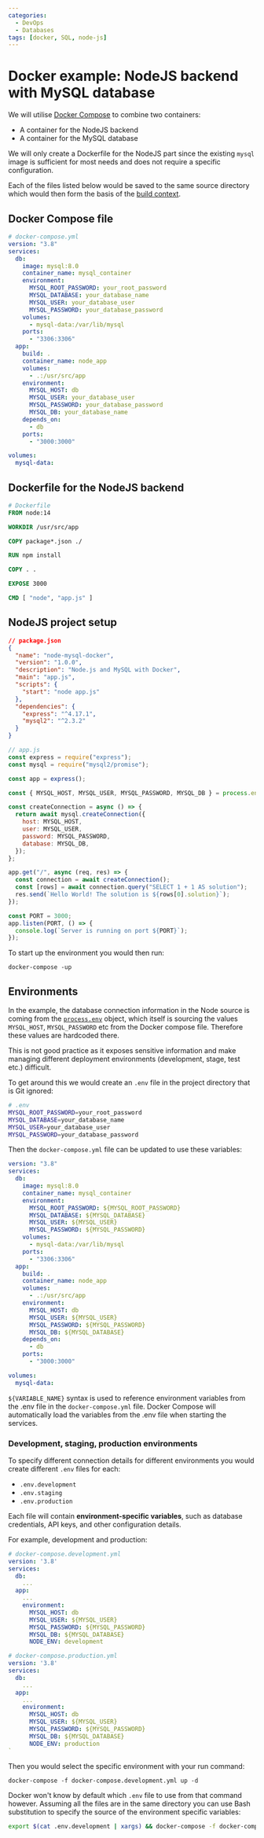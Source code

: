 ```yaml
---
categories:
  - DevOps
  - Databases
tags: [docker, SQL, node-js]
---
```


# Docker example: NodeJS backend with MySQL database

We will utilise [Docker Compose](Docker_Compose.md) to combine
two containers:

- A container for the NodeJS backend
- A container for the MySQL database

We will only create a Dockerfile for the NodeJS part since the existing `mysql`
image is sufficient for most needs and does not require a specific
configuration.

Each of the files listed below would be saved to the same source directory which
would then form the basis of the
[build context](Creating_a_Docker_image.md#creating-a-docker-image).

## Docker Compose file

```yml
# docker-compose.yml
version: "3.8"
services:
  db:
    image: mysql:8.0
    container_name: mysql_container
    environment:
      MYSQL_ROOT_PASSWORD: your_root_password
      MYSQL_DATABASE: your_database_name
      MYSQL_USER: your_database_user
      MYSQL_PASSWORD: your_database_password
    volumes:
      - mysql-data:/var/lib/mysql
    ports:
      - "3306:3306"
  app:
    build: .
    container_name: node_app
    volumes:
      - .:/usr/src/app
    environment:
      MYSQL_HOST: db
      MYSQL_USER: your_database_user
      MYSQL_PASSWORD: your_database_password
      MYSQL_DB: your_database_name
    depends_on:
      - db
    ports:
      - "3000:3000"

volumes:
  mysql-data:
```

## Dockerfile for the NodeJS backend

```Dockerfile
# Dockerfile
FROM node:14

WORKDIR /usr/src/app

COPY package*.json ./

RUN npm install

COPY . .

EXPOSE 3000

CMD [ "node", "app.js" ]
```

## NodeJS project setup

```json
// package.json
{
  "name": "node-mysql-docker",
  "version": "1.0.0",
  "description": "Node.js and MySQL with Docker",
  "main": "app.js",
  "scripts": {
    "start": "node app.js"
  },
  "dependencies": {
    "express": "^4.17.1",
    "mysql2": "^2.3.2"
  }
}
```

```js
// app.js
const express = require("express");
const mysql = require("mysql2/promise");

const app = express();

const { MYSQL_HOST, MYSQL_USER, MYSQL_PASSWORD, MYSQL_DB } = process.env;

const createConnection = async () => {
  return await mysql.createConnection({
    host: MYSQL_HOST,
    user: MYSQL_USER,
    password: MYSQL_PASSWORD,
    database: MYSQL_DB,
  });
};

app.get("/", async (req, res) => {
  const connection = await createConnection();
  const [rows] = await connection.query("SELECT 1 + 1 AS solution");
  res.send(`Hello World! The solution is ${rows[0].solution}`);
});

const PORT = 3000;
app.listen(PORT, () => {
  console.log(`Server is running on port ${PORT}`);
});
```

To start up the environment you would then run:

```
docker-compose -up
```

## Environments

In the example, the database connection information in the Node source is coming
from the
[`process.env`](Managing_environments.md)
object, which itself is sourcing the values `MYSQL_HOST`, `MYSQL_PASSWORD` etc
from the Docker compose file. Therefore these values are hardcoded there.

This is not good practice as it exposes sensitive information and make managing
different deployment environments (development, stage, test etc.) difficult.

To get around this we would create an `.env` file in the project directory that
is Git ignored:

```sh
# .env
MYSQL_ROOT_PASSWORD=your_root_password
MYSQL_DATABASE=your_database_name
MYSQL_USER=your_database_user
MYSQL_PASSWORD=your_database_password
```

Then the `docker-compose.yml` file can be updated to use these variables:

```yml
version: "3.8"
services:
  db:
    image: mysql:8.0
    container_name: mysql_container
    environment:
      MYSQL_ROOT_PASSWORD: ${MYSQL_ROOT_PASSWORD}
      MYSQL_DATABASE: ${MYSQL_DATABASE}
      MYSQL_USER: ${MYSQL_USER}
      MYSQL_PASSWORD: ${MYSQL_PASSWORD}
    volumes:
      - mysql-data:/var/lib/mysql
    ports:
      - "3306:3306"
  app:
    build: .
    container_name: node_app
    volumes:
      - .:/usr/src/app
    environment:
      MYSQL_HOST: db
      MYSQL_USER: ${MYSQL_USER}
      MYSQL_PASSWORD: ${MYSQL_PASSWORD}
      MYSQL_DB: ${MYSQL_DATABASE}
    depends_on:
      - db
    ports:
      - "3000:3000"

volumes:
  mysql-data:
```

`${VARIABLE_NAME}` syntax is used to reference environment variables from the
.env file in the `docker-compose.yml` file. Docker Compose will automatically
load the variables from the .env file when starting the services.

### Development, staging, production environments

To specify different connection details for different environments you would
create different `.env` files for each:

- `.env.development`
- `.env.staging`
- `.env.production`

Each file will contain **environment-specific variables**, such as database
credentials, API keys, and other configuration details.

For example, development and production:

```yml
# docker-compose.development.yml
version: '3.8'
services:
  db:
    ...
  app:
    ...
    environment:
      MYSQL_HOST: db
      MYSQL_USER: ${MYSQL_USER}
      MYSQL_PASSWORD: ${MYSQL_PASSWORD}
      MYSQL_DB: ${MYSQL_DATABASE}
      NODE_ENV: development

```

```yml
# docker-compose.production.yml
version: '3.8'
services:
  db:
    ...
  app:
    ...
    environment:
      MYSQL_HOST: db
      MYSQL_USER: ${MYSQL_USER}
      MYSQL_PASSWORD: ${MYSQL_PASSWORD}
      MYSQL_DB: ${MYSQL_DATABASE}
      NODE_ENV: production
`
```

Then you would select the specific environment with your run command:

```
docker-compose -f docker-compose.development.yml up -d
```

Docker won't know by default which `.env` file to use from that command however.
Assuming all the files are in the same directory you can use Bash substitution
to specify the source of the environment specific variables:

```sh
export $(cat .env.development | xargs) && docker-compose -f docker-compose.development.yml up -d
```

